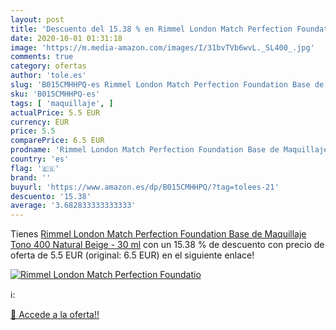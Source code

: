 ```yaml
---
layout: post
title: 'Descuento del 15.38 % en Rimmel London Match Perfection Foundatio'
date: 2020-10-01 01:31:18
image: 'https://m.media-amazon.com/images/I/31bvTVb6wvL._SL400_.jpg'
comments: true
category: ofertas
author: 'tole.es'
slug: 'B015CMHHPQ-es Rimmel London Match Perfection Foundation Base de...'
sku: 'B015CMHHPQ-es'
tags: [ 'maquillaje', ]
actualPrice: 5.5 EUR
currency: EUR
price: 5.5
comparePrice: 6.5 EUR
prodname: 'Rimmel London Match Perfection Foundation Base de Maquillaje Tono 400 Natural Beige - 30 ml'
country: 'es'
flag: '🇪🇸'
brand: ''
buyurl: 'https://www.amazon.es/dp/B015CMHHPQ/?tag=tolees-21'
descuento: '15.38'
average: '3.682833333333333'
---
```


Tienes [Rimmel London Match Perfection Foundation Base de Maquillaje Tono 400 Natural Beige - 30 ml](https://www.amazon.es/dp/B015CMHHPQ/?tag=tolees-21) con un 15.38 % de descuento con precio de oferta de 5.5 EUR (original: 6.5 EUR) en el siguiente enlace!

[![Rimmel London Match Perfection Foundatio](https://m.media-amazon.com/images/I/31bvTVb6wvL._SL400_.jpg)](https://www.amazon.es/dp/B015CMHHPQ/?tag=tolees-21)

ℹ️:


[🛒 Accede a la oferta!!](https://www.amazon.es/dp/B015CMHHPQ/?tag=tolees-21)
